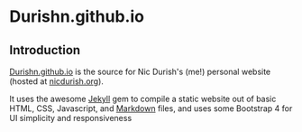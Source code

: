 Durishn.github.io
======

Introduction
------------

[Durishn.github.io](https://github.com/Durishn/Durishn.github.io)
is the source for Nic Durish's (me!) personal website (hosted at [nicdurish.org](https://nicdurish.org)).

It uses the awesome [Jekyll](http://jekyllrb.com/) gem to compile a static website out of basic
HTML, CSS, Javascript, and [Markdown](http://daringfireball.net/projects/markdown/syntax) files, and uses some Bootstrap 4 for UI simplicity and responsiveness